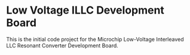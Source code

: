 # Low Voltage ILLC Development Board
This is the initial code project for the Microchip Low-Voltage Interleaved LLC Resonant Converter Development Board.
